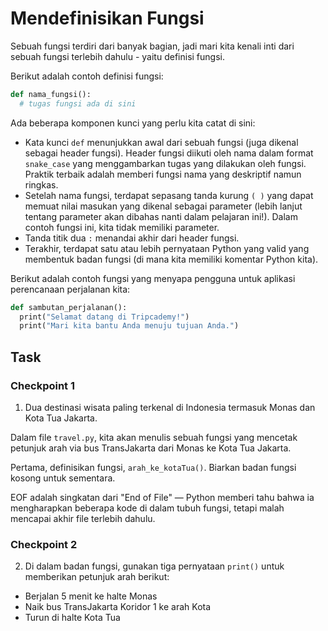 # Mendefinisikan Fungsi
Sebuah fungsi terdiri dari banyak bagian, jadi mari kita kenali inti dari sebuah fungsi terlebih dahulu - yaitu definisi fungsi.

Berikut adalah contoh definisi fungsi:

```python
def nama_fungsi():
  # tugas fungsi ada di sini
```

Ada beberapa komponen kunci yang perlu kita catat di sini:

- Kata kunci `def` menunjukkan awal dari sebuah fungsi (juga dikenal sebagai header fungsi). Header fungsi diikuti oleh nama dalam format `snake_case` yang menggambarkan tugas yang dilakukan oleh fungsi. Praktik terbaik adalah memberi fungsi nama yang deskriptif namun ringkas.
- Setelah nama fungsi, terdapat sepasang tanda kurung `( )` yang dapat memuat nilai masukan yang dikenal sebagai parameter (lebih lanjut tentang parameter akan dibahas nanti dalam pelajaran ini!). Dalam contoh fungsi ini, kita tidak memiliki parameter.
- Tanda titik dua `:` menandai akhir dari header fungsi.
- Terakhir, terdapat satu atau lebih pernyataan Python yang valid yang membentuk badan fungsi (di mana kita memiliki komentar Python kita).

Berikut adalah contoh fungsi yang menyapa pengguna untuk aplikasi perencanaan perjalanan kita:

```python
def sambutan_perjalanan():
  print("Selamat datang di Tripcademy!") 
  print("Mari kita bantu Anda menuju tujuan Anda.")
```

## Task
### Checkpoint 1
1. Dua destinasi wisata paling terkenal di Indonesia termasuk Monas dan Kota Tua Jakarta.

Dalam file `travel.py`, kita akan menulis sebuah fungsi yang mencetak petunjuk arah via bus TransJakarta dari Monas ke Kota Tua Jakarta.

Pertama, definisikan fungsi, `arah_ke_kotaTua()`. Biarkan badan fungsi kosong untuk sementara.

EOF adalah singkatan dari "End of File" — Python memberi tahu bahwa ia mengharapkan beberapa kode di dalam tubuh fungsi, tetapi malah mencapai akhir file terlebih dahulu.

### Checkpoint 2
2. Di dalam badan fungsi, gunakan tiga pernyataan `print()` untuk memberikan petunjuk arah berikut:

- Berjalan 5 menit ke halte Monas
- Naik bus TransJakarta Koridor 1 ke arah Kota
- Turun di halte Kota Tua